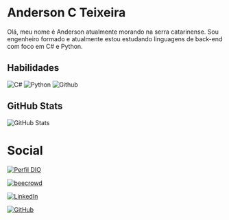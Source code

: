 # Anderson C Teixeira

Olá, meu nome é Anderson atualmente morando na serra catarinense. Sou engenheiro formado e atualmente estou estudando linguagens de back-end com foco em C# e Python.


## Habilidades

![C#](https://img.shields.io/badge/C%23-000?style=for-the-badge&logo=c-sharp&logoColor=FF6600) ![Python](https://img.shields.io/badge/Python-000?style=for-the-badge&logo=python&logoColor=FF6600) ![Github](https://img.shields.io/badge/github-000?style=for-the-badge&logo=github&logoColor=FF6600)



## GitHub Stats
![GitHub Stats](https://github-readme-stats.vercel.app/api?username=Dersaum&theme=transparent&bg_color=000&border_color=FF8C00&show_icons=true&icon_color=FF8C00&title_color=FF8C00&text_color=FFF)


# Social

[![Perfil DIO](https://img.shields.io/badge/Perfil_DIO-FF8C00?style=for-the-badge)](https://web.dio.me/users/andersonct?tab=skills)

[![beecrowd](https://img.shields.io/badge/beecrowd-FF8C00?style=for-the-badge)](https://www.beecrowd.com.br/judge/pt/profile/637155)

[![LinkedIn](https://img.shields.io/badge/LinkedIn-000?style=for-the-badge&logo=linkedin&logoColor=FF6600)](https://www.linkedin.com/in/anderson-cavalcanti-teixeira/)

[![GitHub](https://img.shields.io/badge/GitHub-000?style=for-the-badge&logo=github&logoColor=FF6600)](https://github.com/Dersaum)

<!--
**Dersaum/Dersaum** is a ✨ _special_ ✨ repository because its `README.md` (this file) appears on your GitHub profile.

Here are some ideas to get you started:

- 🔭 I’m currently working on ...
- 🌱 I’m currently learning ...
- 👯 I’m looking to collaborate on ...
- 🤔 I’m looking for help with ...
- 💬 Ask me about ...
- 📫 How to reach me: ...
- 😄 Pronouns: ...
- ⚡ Fun fact: ...
-->
